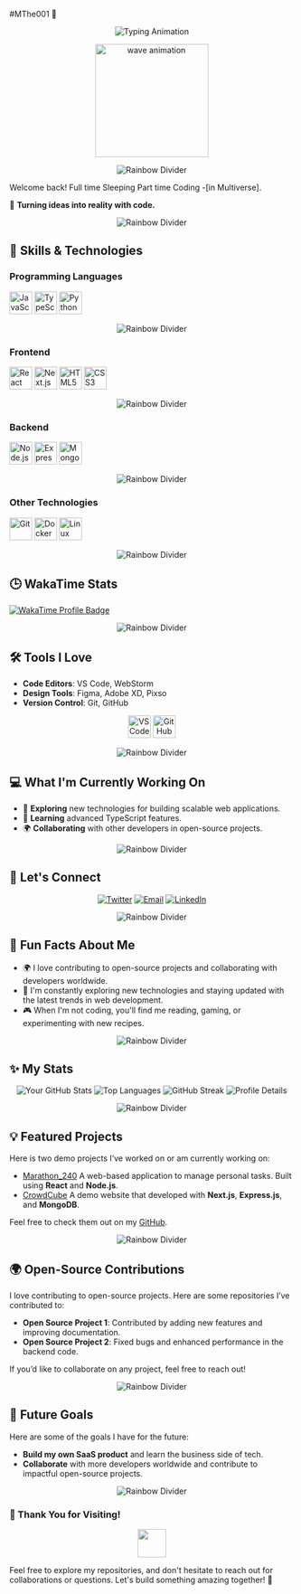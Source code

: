 #MThe001 🚀

<p align="center">
  <img src="https://readme-typing-svg.demolab.com?font=Fira+Code&weight=500&size=25&pause=1000&color=3A80F7&center=true&width=435&lines=Welcome+Back!+;A+Passionate+Developer+%F0%9F%92%BB+;Gamer!+Self_Learner" alt="Typing Animation" />
</p>

<p align="center">
  <img src="https://user-images.githubusercontent.com/45112301/111751278-0f2de980-88b6-11eb-9edf-d92b9792d65a.gif" alt="wave animation" width="200"/>
</p>

<p align="center">
  <img src="https://raw.githubusercontent.com/andreasbm/readme/master/assets/lines/rainbow.png" alt="Rainbow Divider" />
</p>

Welcome back! Full time Sleeping Part time Coding -[in Multiverse].  

🌟 **Turning ideas into reality with code.**


<p align="center">
  <img src="https://raw.githubusercontent.com/andreasbm/readme/master/assets/lines/rainbow.png" alt="Rainbow Divider" />
</p>

## 🚀 Skills & Technologies

### Programming Languages
<p>
  <img src="https://cdn.jsdelivr.net/gh/devicons/devicon/icons/javascript/javascript-original.svg" alt="JavaScript" width="40" height="40" /> 
  <img src="https://cdn.jsdelivr.net/gh/devicons/devicon/icons/typescript/typescript-original.svg" alt="TypeScript" width="40" height="40" /> 
  <img src="https://cdn.jsdelivr.net/gh/devicons/devicon/icons/python/python-original.svg" alt="Python" width="40" height="40" />
</p>

<p align="center">
  <img src="https://raw.githubusercontent.com/andreasbm/readme/master/assets/lines/rainbow.png" alt="Rainbow Divider" />
</p>

### Frontend
<p>
  <img src="https://cdn.jsdelivr.net/gh/devicons/devicon/icons/react/react-original.svg" alt="React" width="40" height="40" />
  <img src="https://cdn.jsdelivr.net/gh/devicons/devicon/icons/nextjs/nextjs-original.svg" alt="Next.js" width="40" height="40" />
  <img src="https://cdn.jsdelivr.net/gh/devicons/devicon/icons/html5/html5-original.svg" alt="HTML5" width="40" height="40" />
  <img src="https://cdn.jsdelivr.net/gh/devicons/devicon/icons/css3/css3-original.svg" alt="CSS3" width="40" height="40" />
</p>


<p align="center">
  <img src="https://raw.githubusercontent.com/andreasbm/readme/master/assets/lines/rainbow.png" alt="Rainbow Divider" />
</p>

### Backend
<p>
  <img src="https://cdn.jsdelivr.net/gh/devicons/devicon/icons/nodejs/nodejs-original.svg" alt="Node.js" width="40" height="40" />
  <img src="https://cdn.jsdelivr.net/gh/devicons/devicon/icons/express/express-original.svg" alt="Express.js" width="40" height="40" />
  <img src="https://cdn.jsdelivr.net/gh/devicons/devicon/icons/mongodb/mongodb-original.svg" alt="MongoDB" width="40" height="40" />
</p>



<p align="center">
  <img src="https://raw.githubusercontent.com/andreasbm/readme/master/assets/lines/rainbow.png" alt="Rainbow Divider" />
</p>

### Other Technologies
<p>
  <img src="https://cdn.jsdelivr.net/gh/devicons/devicon/icons/git/git-original.svg" alt="Git" width="40" height="40" />
  <img src="https://cdn.jsdelivr.net/gh/devicons/devicon/icons/docker/docker-original.svg" alt="Docker" width="40" height="40" />
  <img src="https://cdn.jsdelivr.net/gh/devicons/devicon/icons/linux/linux-original.svg" alt="Linux" width="40" height="40" />
</p>



<p align="center">
  <img src="https://raw.githubusercontent.com/andreasbm/readme/master/assets/lines/rainbow.png" alt="Rainbow Divider" />
</p>


## 🕒 WakaTime Stats

<p align="start">
  <a href="https://wakatime.com/@018eaad6-cac7-4d24-a2e9-c34a7e4a895c">
    <img src="https://wakatime.com/badge/user/018eaad6-cac7-4d24-a2e9-c34a7e4a895c.svg" alt="WakaTime Profile Badge" />
  </a>
</p>





<p align="center">
  <img src="https://raw.githubusercontent.com/andreasbm/readme/master/assets/lines/rainbow.png" alt="Rainbow Divider" />
</p>

## 🛠️ Tools I Love

- **Code Editors**: VS Code, WebStorm
- **Design Tools**: Figma, Adobe XD, Pixso
- **Version Control**: Git, GitHub

<p align="center">
  <img src="https://cdn.jsdelivr.net/gh/devicons/devicon/icons/vscode/vscode-original.svg" alt="VSCode" width="40" height="40" />
  <img src="https://cdn.jsdelivr.net/gh/devicons/devicon/icons/github/github-original.svg" alt="GitHub" width="40" height="40" />
</p>


<p align="center">
  <img src="https://raw.githubusercontent.com/andreasbm/readme/master/assets/lines/rainbow.png" alt="Rainbow Divider" />
</p>

## 💻 What I'm Currently Working On

- 🔭 **Exploring** new technologies for building scalable web applications.
- 📝 **Learning** advanced TypeScript features.
- 🌍 **Collaborating** with other developers in open-source projects.


<p align="center">
  <img src="https://raw.githubusercontent.com/andreasbm/readme/master/assets/lines/rainbow.png" alt="Rainbow Divider" />
</p>

## 🤝 Let's Connect

<p align="center">
  <a href="https://x.com/redwan_mahin68"><img src="https://img.shields.io/badge/Twitter-%231DA1F2.svg?style=for-the-badge&logo=Twitter&logoColor=white" alt="Twitter"></a>
  <a href="mailto:mtheredwanulahque@gmail.com"><img src="https://img.shields.io/badge/Email-D14836?style=for-the-badge&logo=gmail&logoColor=white" alt="Email"></a>
  <a href="https://www.linkedin.com/in/your-linkedin-profile/"><img src="https://img.shields.io/badge/LinkedIn-0077B5.svg?style=for-the-badge&logo=linkedin&logoColor=white" alt="LinkedIn"></a>
</p>


<p align="center">
  <img src="https://raw.githubusercontent.com/andreasbm/readme/master/assets/lines/rainbow.png" alt="Rainbow Divider" />
</p>

## 🌱 Fun Facts About Me

- 🌍 I love contributing to open-source projects and collaborating with developers worldwide.
- 📖 I'm constantly exploring new technologies and staying updated with the latest trends in web development.
- 🎮 When I'm not coding, you'll find me reading, gaming, or experimenting with new recipes.


<p align="center">
  <img src="https://raw.githubusercontent.com/andreasbm/readme/master/assets/lines/rainbow.png" alt="Rainbow Divider" />
</p>

## ✨ My  Stats

<div align="center">
  <img src="https://github-readme-stats.vercel.app/api?username=Mthe001&show_icons=true&theme=radical" alt="Your GitHub Stats" />
  <img src="https://github-readme-stats.vercel.app/api/top-langs/?username=Mthe001&layout=compact&theme=radical" alt="Top Languages" />
  <img src="https://github-readme-streak-stats.herokuapp.com/?user=Mthe001&theme=radical" alt="GitHub Streak" />
  <img src="https://github-profile-summary-cards.vercel.app/api/cards/profile-details?username=Mthe001&theme=radical" alt="Profile Details" />
</div>



<p align="center">
  <img src="https://raw.githubusercontent.com/andreasbm/readme/master/assets/lines/rainbow.png" alt="Rainbow Divider" />
</p>

## 💡 Featured Projects

Here is two demo  projects I’ve worked on or am currently working on:

- [Marathon_240](https://marathon-240.web.app/) A web-based application to manage personal tasks. Built using **React** and **Node.js**.
- [CrowdCube](https://assginment-10-6b155.web.app) A demo website that developed with **Next.js**, **Express.js**, and **MongoDB**.

Feel free to check them out on my [GitHub](https://github.com/Mthe001).




<p align="center">
  <img src="https://raw.githubusercontent.com/andreasbm/readme/master/assets/lines/rainbow.png" alt="Rainbow Divider" />
</p>

## 🌍 Open-Source Contributions

I love contributing to open-source projects. Here are some repositories I’ve contributed to:

- **Open Source Project 1**: Contributed by adding new features and improving documentation.
- **Open Source Project 2**: Fixed bugs and enhanced performance in the backend code.

If you’d like to collaborate on any project, feel free to reach out!

<p align="center">
  <img src="https://raw.githubusercontent.com/andreasbm/readme/master/assets/lines/rainbow.png" alt="Rainbow Divider" />
</p>


## 🔮 Future Goals

Here are some of the goals I have for the future:

- **Build my own SaaS product** and learn the business side of tech.
- **Collaborate** with more developers worldwide and contribute to impactful open-source projects.

<p align="center">
  <img src="https://raw.githubusercontent.com/andreasbm/readme/master/assets/lines/rainbow.png" alt="Rainbow Divider" />
</p>

### 🌟 Thank You for Visiting!

<p align="center">
  <img src="https://media.giphy.com/media/hvRJCLFzcasrR4ia7z/giphy.gif" width="50">
</p>

Feel free to explore my repositories, and don't hesitate to reach out for collaborations or questions. Let's build something amazing together! 🚀
